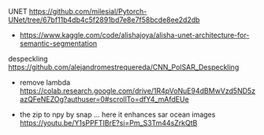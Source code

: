 UNET 
https://github.com/milesial/Pytorch-UNet/tree/67bf11b4db4c5f2891bd7e8e7f58bcde8ee2d2db
- https://www.kaggle.com/code/alishajoya/alisha-unet-architecture-for-semantic-segmentation



despeckling 
https://github.com/alejandromestrequereda/CNN_PolSAR_Despeckling

- remove lambda
  https://colab.research.google.com/drive/1R4pVoNuE94dBMwVzd5ND5zazQFeNEZOg?authuser=0#scrollTo=dfY4_mAfdEUe


- the zip to npy by snap ... here it enhances sar ocean images 
https://youtu.be/Y1sPPFTIBrE?si=Pm_S3Tm44sZrkQtB
